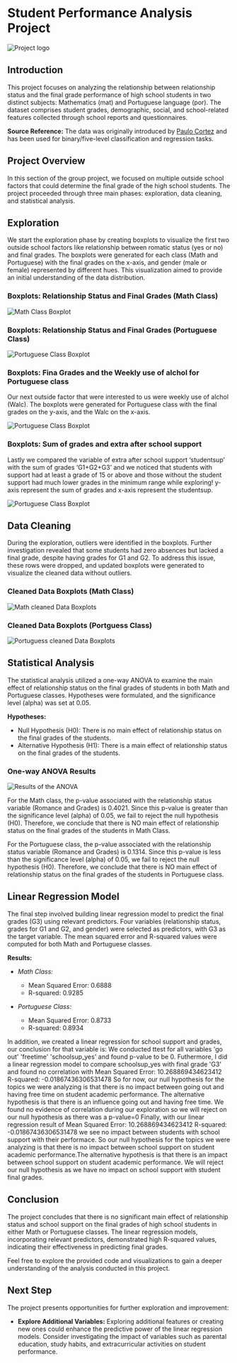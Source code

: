 # Student Performance Analysis Project

 ![Project logo](docs/project.png)

## Introduction

This project focuses on analyzing the relationship between relationship status and the final grade performance of high school students in two distinct subjects: Mathematics (mat) and Portuguese language (por). The dataset comprises student grades, demographic, social, and school-related features collected through school reports and questionnaires.

**Source Reference:** The data was originally introduced by [Paulo Cortez](https://archive.ics.uci.edu/dataset/320/student+performance) and has been used for binary/five-level classification and regression tasks.

## Project Overview

In this section of the group project, we focused on multiple outside school factors that could determine the final grade of the high school students. The project proceeded through three main phases: exploration, data cleaning, and statistical analysis.

## Exploration

We start the exploration phase by creating boxplots to visualize the first two outside school factors like relationship between romatic status (yes or no) and final grades. The boxplots were generated for each class (Math and Portuguese) with the final grades on the x-axis, and gender (male or female) represented by different hues. This visualization aimed to provide an initial understanding of the data distribution.

### Boxplots: Relationship Status and Final Grades (Math Class)

![Math Class Boxplot](docs/EDA_boxplot_M.png)

### Boxplots: Relationship Status and Final Grades (Portuguese Class)

![Portuguese Class Boxplot](docs/EDA_boxplot_P.png)

### Boxplots: Fina Grades and the Weekly use of alchol for Portuguese class 

Our next outside factor that were interested to us were weekly use of alchol (Walc). The boxplots were generated for Portuguese class with the final grades on the y-axis, and the Walc on the x-axis. 

![Portuguese Class Boxplot](docs/charles.png)


### Boxplots: Sum of grades and extra after school support 

Lastly we compared the variable of extra after school support ‘studentsup’ with the sum of grades ‘G1+G2+G3’ and we noticed that students with support had at least a grade of 15 or above and those without the student support had much lower grades in the minimum range while exploring!
y-axis represent the sum of grades and x-axis represent the studentsup. 

![Portuguese Class Boxplot](docs/zena.png)

## Data Cleaning

During the exploration, outliers were identified in the boxplots. Further investigation revealed that some students had zero absences but lacked a final grade, despite having grades for G1 and G2. To address this issue, these rows were dropped, and updated boxplots were generated to visualize the cleaned data without outliers.

### Cleaned Data Boxplots (Math Class)

![Math cleaned Data Boxplots](docs/Boxplot_after_clean_M.png)

### Cleaned Data Boxplots (Portguess Class)

![Portuguess cleaned Data Boxplots](docs/Boxplot_after_clean_P.png)

## Statistical Analysis

The statistical analysis utilized a one-way ANOVA to examine the main effect of relationship status on the final grades of students in both Math and Portuguese classes. Hypotheses were formulated, and the significance level (alpha) was set at 0.05.

**Hypotheses:**
- Null Hypothesis (H0): There is no main effect of relationship status on the final grades of the students.
- Alternative Hypothesis (H1): There is a main effect of relationship status on the final grades of the students.

### One-way ANOVA Results

![Results of the ANOVA](docs/anova.png)

For the Math class, the p-value associated with the relationship status variable (Romance and Grades) is 0.4021. Since this p-value is greater than the significance level (alpha) of 0.05, we fail to reject the null hypothesis (H0). Therefore, we conclude that there is NO main effect of relationship status on the final grades of the students in Math Class.

For the Portuguese class, the p-value associated with the relationship status variable (Romance and Grades) is 0.1314. Since this p-value is less than the significance level (alpha) of 0.05, we fail to reject the null hypothesis (H0). Therefore, we conclude that there is NO main effect of relationship status on the final grades of the students in Portuguese class.

## Linear Regression Model

The final step involved building linear regression model to predict the final grades (G3) using relevant predictors. Four variables (relationship status, grades for G1 and G2, and gender) were selected as predictors, with G3 as the target variable. The mean squared error and R-squared values were computed for both Math and Portuguese classes.

**Results:**
- *Math Class:*
  - Mean Squared Error: 0.6888
  - R-squared: 0.9285

- *Portuguese Class:*
  - Mean Squared Error: 0.8733
  - R-squared: 0.8934

In addition, we created a linear regression for school support and grades, our conclusion for that variable is:
We conducted ttest for all variables 'go out' 'freetime' 'schoolsup_yes' and found p-value to be 0. Futhermore, I did a linear regression model to compare schoolsup_yes with final grade 'G3' and found no correlation with Mean Squared Error: 10.268869434623412 R-squared: -0.01867436306531478 So for now, our null hypothesis for the topics we were analyzing is that there is no impact between going out and having free time on student academic performance. The alternative hypothesis is that there is an influence going out and having free time. We found no evidence of correlation during our exploration so we will reject on our null hypothesis as there was a p-value=0 Finally, with our linear regression result of Mean Squared Error: 10.268869434623412 R-squared: -0.01867436306531478 we see no impact between students with school support with their performace. So our null hypothesis for the topics we were analyzing is that there is no impact between school support on student academic performance.The alternative hypothesis is that there is an impact between school support on student academic performance. We will reject our null hypothesis as we have no impact on school support with student final grades.

## Conclusion

The project concludes that there is no significant main effect of relationship status and school support on the final grades of high school students in either Math or Portuguese classes. The linear regression models, incorporating relevant predictors, demonstrated high R-squared values, indicating their effectiveness in predicting final grades.

Feel free to explore the provided code and visualizations to gain a deeper understanding of the analysis conducted in this project.

## Next Step

The project presents opportunities for further exploration and improvement:

- **Explore Additional Variables:** Exploring additional features or creating new ones could enhance the predictive power of the linear regression models. Consider investigating the impact of variables such as parental education, study habits, and extracurricular activities on student performance.
